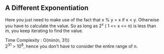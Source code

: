 ## A Different Exponentiation

Here you just need to make use of the fact that x % y = x if x < y. Otherwise you have to calculate the value. So as long as 
2<sup>x</sup> ( 1 <= x <= n) is less than m, you keep iterating to find the value. 

Time Complexity : O(min(n, 31))     
2<sup>31</sup> > 10<sup>8</sup>, hence you don't have to consider the entire range of n. 